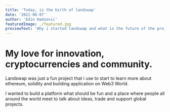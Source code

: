 ```yaml
---
title: 'Today, is the birth of landswap'
date: '2021-08-07'
author: 'Edin Hadzovic'
featuredImage: ./featured.jpg
previewText: 'Why i started landswap and what is the future of the project.'
---
```


# My love for innovation, cryptocurrencies and community.

Landswap was just a fun project that i use to start to learn more about ethereum, solidity and building application on Web3 World.

I wanted to build a platform what should be fun and a place where people all around the world meet to talk about ideas, trade and support global projects.



